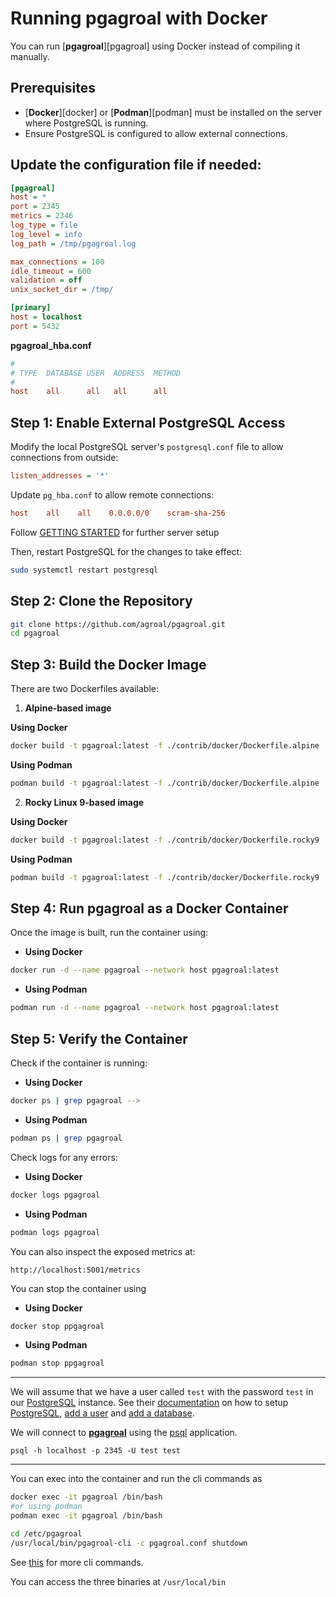 # Running pgagroal with Docker

You can run [**pgagroal**][pgagroal] using Docker instead of compiling it manually.

## Prerequisites

* [**Docker**][docker] or [**Podman**][podman] must be installed on the server where PostgreSQL is running.
* Ensure PostgreSQL is configured to allow external connections.

## Update the configuration file if needed:


```ini
[pgagroal]
host = *
port = 2345
metrics = 2346
log_type = file
log_level = info
log_path = /tmp/pgagroal.log

max_connections = 100
idle_timeout = 600
validation = off
unix_socket_dir = /tmp/

[primary]
host = localhost
port = 5432
```

**pgagroal_hba.conf**
```ini
#
# TYPE  DATABASE USER  ADDRESS  METHOD
#
host    all      all   all      all
```
## Step 1: Enable External PostgreSQL Access

Modify the local PostgreSQL server's `postgresql.conf` file to allow connections from outside:
```ini
listen_addresses = '*'
```

Update `pg_hba.conf` to allow remote connections:
```ini
host    all    all    0.0.0.0/0    scram-sha-256
```

Follow [GETTING STARTED](https://github.com/agroal/pgagroal/blob/master/doc/GETTING_STARTED.md) for further server setup 

Then, restart PostgreSQL for the changes to take effect:
```sh
sudo systemctl restart postgresql
```



## Step 2: Clone the Repository
```sh
git clone https://github.com/agroal/pgagroal.git
cd pgagroal
```



## Step 3: Build the Docker Image

There are two Dockerfiles available:
1. **Alpine-based image**

**Using Docker**
```sh
docker build -t pgagroal:latest -f ./contrib/docker/Dockerfile.alpine .
```

**Using Podman**

```sh
podman build -t pgagroal:latest -f ./contrib/docker/Dockerfile.alpine .
```

2. **Rocky Linux 9-based image**

**Using Docker**
```sh
docker build -t pgagroal:latest -f ./contrib/docker/Dockerfile.rocky9 .
```

**Using Podman**

```sh
podman build -t pgagroal:latest -f ./contrib/docker/Dockerfile.rocky9 .
```

## Step 4: Run pgagroal as a Docker Container

Once the image is built, run the container using:

- **Using Docker**

```sh
docker run -d --name pgagroal --network host pgagroal:latest
```

- **Using Podman**




```sh
podman run -d --name pgagroal --network host pgagroal:latest
```

## Step 5: Verify the Container

Check if the container is running:

- **Using Docker**

```sh
docker ps | grep pgagroal -->
```

- **Using Podman**
```sh
podman ps | grep pgagroal
```

Check logs for any errors:


- **Using Docker**

```sh
docker logs pgagroal
```

- **Using Podman**




```sh
podman logs pgagroal
```

You can also inspect the exposed metrics at:
```
http://localhost:5001/metrics
```

You can stop the container using

- **Using Docker**

```sh
docker stop ppgagroal
```

- **Using Podman**




```sh
podman stop ppgagroal
```

---

We will assume that we have a user called `test` with the password `test` in our
[PostgreSQL](https://www.postgresql.org) instance. See their
[documentation](https://www.postgresql.org/docs/current/index.html) on how to setup
[PostgreSQL](https://www.postgresql.org), [add a user](https://www.postgresql.org/docs/current/app-createuser.html)
and [add a database](https://www.postgresql.org/docs/current/app-createdb.html).

We will connect to [**pgagroal**](https://github.com/agroal/pgagroal) using the [psql](https://www.postgresql.org/docs/current/app-psql.html)
application.

```
psql -h localhost -p 2345 -U test test
```

--- 

You can exec into the container and run the cli commands as

```sh
docker exec -it pgagroal /bin/bash
#or using podman
podman exec -it pgagroal /bin/bash

cd /etc/pgagroal
/usr/local/bin/pgagroal-cli -c pgagroal.conf shutdown
```

See [this](https://github.com/agroal/pgagroal/blob/main/doc/manual/user-10-cli.md) for more cli commands.

You can access the three binaries at `/usr/local/bin`